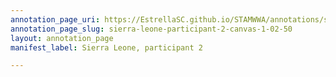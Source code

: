 ```yaml
---
annotation_page_uri: https://EstrellaSC.github.io/STAMWWA/annotations/sierra-leone-participant-2-canvas-1-02-50.json
annotation_page_slug: sierra-leone-participant-2-canvas-1-02-50
layout: annotation_page
manifest_label: Sierra Leone, participant 2

---
```

